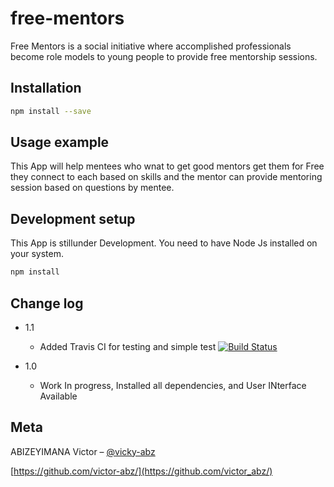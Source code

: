 # free-mentors

Free Mentors is a social initiative where accomplished professionals become role models to young people to provide free mentorship sessions.


## Installation


```sh
npm install --save
```



## Usage example

This App will help mentees who wnat to get good mentors get them for Free
they connect to each based on skills and the mentor can provide mentoring session based on questions by mentee.


## Development setup

This App is stillunder Development. You need to have Node Js installed on your system. 

```sh
npm install
```

## Change log
* 1.1
    * Added Travis CI for testing and simple test
    [![Build Status](https://travis-ci.org/victor-abz/free-mentors.svg?branch=ch-integrating-travis-ci-168130864)](https://travis-ci.org/victor-abz/free-mentors)

* 1.0
    * Work In progress, Installed all dependencies, and User INterface Available
    


## Meta

ABIZEYIMANA Victor – [@vicky-abz](https://twitter.com/vicky_abz)


[https://github.com/victor-abz/](https://github.com/victor_abz/)
